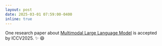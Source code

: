 ```yaml
---
layout: post
date: 2025-03-01 07:59:00-0400
inline: true
---
```


One research paper about [Multimodal Large Language Model](https://arxiv.org/pdf/2503.02304) is accepted by ICCV2025. :sparkles: :smile:
